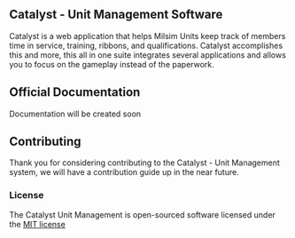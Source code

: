 ## Catalyst - Unit Management Software

Catalyst is a web application that helps Milsim Units keep track of members time in service, training, ribbons, and qualifications. Catalyst accomplishes this and more, this all in one suite integrates several applications and allows you to focus on the gameplay instead of the paperwork.

## Official Documentation

Documentation will be created soon

## Contributing

Thank you for considering contributing to the Catalyst - Unit Management system, we will have a contribution guide up in the near future.

### License

The Catalyst Unit Management is open-sourced software licensed under the [MIT license](http://opensource.org/licenses/MIT)